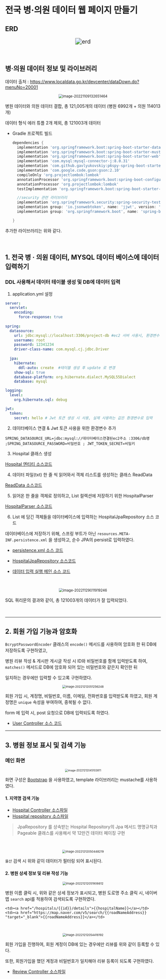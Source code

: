 
# 전국 병·의원 데이터 웹 페이지 만들기

## ERD

<p align="center">
<img src="https://raw.githubusercontent.com/buinq/imageServer/main/img/erd.png" alt="erd" style="zoom:130%;" />
</p>

<br>

## 병·의원 데이터 정보 및 라이브러리

데이터 출처 : https://www.localdata.go.kr/devcenter/dataDown.do?menuNo=20001

<p align="center">
<img src="https://raw.githubusercontent.com/buinq/imageServer/main/img/image-20221109132651464.png" alt="image-20221109132651464" style="zoom:80%;" />
</p>

병원 데이터와 의원 데이터 결합, 총 121,005개의 데이터 (병원 6992개 + 의원 114013개)

데이터 형식 에러 튜플 2개 제외, 총 121003개 데이터

- Gradle 프로젝트 빌드

  ```groovy
  dependencies {
	implementation 'org.springframework.boot:spring-boot-starter-data-jpa'
	implementation 'org.springframework.boot:spring-boot-starter-mustache'
	implementation 'org.springframework.boot:spring-boot-starter-web'
	implementation 'com.mysql:mysql-connector-j:8.0.31'
	implementation 'com.github.gavlyukovskiy:p6spy-spring-boot-starter:1.8.1'
	implementation 'com.google.code.gson:gson:2.10'
	compileOnly 'org.projectlombok:lombok'
	annotationProcessor 'org.springframework.boot:spring-boot-configuration-processor'
	annotationProcessor 'org.projectlombok:lombok'
	testImplementation 'org.springframework.boot:spring-boot-starter-test'

	//security 관련 라이브러리
	implementation 'org.springframework.security:spring-security-test'
	implementation group: 'io.jsonwebtoken', name: 'jjwt', version: '0.9.1'
	implementation group: 'org.springframework.boot', name: 'spring-boot-starter-security', version: '2.7.5'

  }
  ```

추가한 라이브러리는 위와 같다.

<br>


## 1. 전국 병 · 의원 데이터, MYSQL 데이터 베이스에 데이터 입력하기



### DDL 사용해서 데이터 테이블 생성 및 DB에 데이터 입력

1. application.yml 설정

```yaml
server:
  servlet:
    encoding:
      force-response: true
      
spring:
  datasource:
    url: jdbc:mysql://localhost:3306/project-db #ec2 서버 사용시, 환경변수 사용
    username: root
    password: 12341234
    driver-class-name: com.mysql.cj.jdbc.Driver
    
  jpa:
    hibernate:
      ddl-auto: create  #테이블 생성 후 update 로 변경
    show-sql: true
    database-platform: org.hibernate.dialect.MySQL55Dialect
    database: mysql

logging:
  level:
    org.hibernate.sql: debug

jwt:
  token:
    secret: hello # Jwt 토큰 생성 시 사용, 실제 사용하는 값은 환경변수로 입력
```



2. 데이터베이스 연결 & Jwt 토큰 사용을 위한 환경변수 추가
```
SPRING_DATASOURCE_URL=jdbc:mysql://데이터베이스연결된ec2주소 :3306/db명 ;SPRING_DATASOURCE_PASSWORD=비밀번호 ; JWT_TOKEN_SECRET=비밀키
```



3. Hospital 클래스 생성

[Hospital 엔티티 소스코드](https://github.com/inkyu-yoon/hospital_web/blob/main/src/main/java/hospital/web/domain/entity/Hospital.java)



4. 데이터 파일(txt) 한 줄 씩 읽어와서 객체 리스트를 생성하는 클래스 ReadData

[ReadData 소스코드](https://github.com/inkyu-yoon/hospital_web/blob/main/src/main/java/hospital/web/parser/ReadData.java)



5. 읽어온 한 줄을 객체로 정의하고, List 컬렉션에 저장하기 위한 HospitalParser

[HospitalParser 소스코드](https://github.com/inkyu-yoon/hospital_web/blob/main/src/main/java/hospital/web/parser/HospitalParser.java)


6. List 에 담긴 객체들을 데이터베이스에 입력하는 HospitalJpaRepository 소스 코드

데이터베이스에 저장하기 위해, 스프링 부트가 아닌 `resources.META-INF.persistence.xml` 을 생성하고, 순수 JPA의 persist로 입력하였다.

- [persistence.xml 소스 코드](https://github.com/inkyu-yoon/hospital_web/blob/main/src/main/resources/META-INF/persistence.xml)

- [HospitalJpaRepository 소스코드](https://github.com/inkyu-yoon/hospital_web/blob/main/src/main/java/hospital/web/repository/HospitalJpaRepository.java)

- [데이터 입력 실행 메인 소스 코드](https://github.com/inkyu-yoon/hospital_web/blob/main/src/main/java/hospital/web/InsertData.java)


<br>

<p align="center">
<img src="https://raw.githubusercontent.com/buinq/imageServer/main/img/image-20221129011919246.png" alt="image-20221129011919246" style="zoom:80%;" />
</p>

SQL 쿼리문의 결과와 같이, 총 121003개의 데이터가 잘 입력되었다.

<br>

---

## 2. 회원 가입 기능과 암호화

`BcryptPasswordEncoder` 클래스의 `encode()` 메서드를 사용하여 암호화 한 뒤 DB에 저장하도록 구현하였고,

병원 리뷰 작성 & 게시판 게시글 작성 시 ID와 비밀번호를 함께 입력받도록 하여, `matches()` 메서드로 DB에 암호화 되어 있는 비밀번호와 같은지 확인한 뒤

일치하는 경우에만 입력할 수 있고록 구현하였다.

<p align="center">
<img src="https://raw.githubusercontent.com/buinq/imageServer/main/img/image-20221212051256248.png" alt="image-20221212051256248" style="zoom: 67%;" />
</p>

회원 가입 시, 계정명, 비밀번호, 이름, 이메일, 전화번호를 입력받도록 하였고, 회원 계정명은 `unique` 속성을 부여하여, 중복될 수 없다.

form 에 입력 시, post 요청으로 DB에 입력되도록 하였다.

- [User Controller 소스 코드](https://github.com/inkyu-yoon/hospital_web/blob/main/src/main/java/hospital/web/controller/UserController.java)

---

## 3. 병원 정보 표시 및 검색 기능

### 메인 화면 
<p align="center">
<img src="https://raw.githubusercontent.com/buinq/imageServer/main/img/image-20221212045103811.png" alt="image-20221212045103811" style="zoom: 60%;" />
</p>

화면 구성은 [Bootstrap](https://getbootstrap.com/docs/5.2/getting-started/introduction/) 을 사용하였고, template 라이브러리는  mustache를 사용하였다.

#### 1. 지역명 검색 기능
- [Hospital Controller 소스파일](https://github.com/inkyu-yoon/hospital_web/blob/main/src/main/java/hospital/web/controller/HospitalController.java)
- [Hospital repository 소스파일](https://github.com/inkyu-yoon/hospital_web/blob/main/src/main/java/hospital/web/repository/HospitalRepository.java)
> JpaRepository 를 상속받는 Hospital Repository의 Jpa 메서드 명명규칙과 Pageable 클래스를 사용해서 약 12만건 데이터 페이징 구현

<br>

<p align="center">
<img src="https://raw.githubusercontent.com/buinq/imageServer/main/img/image-20221212050448219.png" alt="image-20221212050448219" style="zoom:67%;" />
</p>

`울산` 검색 시 위와 같이 데이터가 필터링 되어 표시된다.

#### 2. 병원 상세 정보 및 리뷰 작성 기능

<p align="center">
<img src="https://raw.githubusercontent.com/buinq/imageServer/main/img/image-20221212051906612.png" alt="image-20221212051906612" style="zoom:67%;" />
</p>

병원 이름 클릭 시, 위와 같은 상세 정보가 표시되고, 병원 도로명 주소 클릭 시, 네이버 맵 `search` api를 적용하여 검색되도록 구현하였다.

```
<td><a href="/hospitals/{{id}}/details">{{hospitalName}}</a></td> 
<td><a href="https://map.naver.com/v5/search/{{roadNameAddress}} "target="_blank">{{roadNameAddress}}</a></td>
```

<br>

<p align="center">
<img src="https://raw.githubusercontent.com/buinq/imageServer/main/img/image-20221212054416192.png" alt="image-20221212054416192" style="zoom:67%;" /></p>

회원 가입을 진행하여, 회원 계정이 DB에 있는 경우에만 리뷰를 위와 같이 등록할 수 있다.

또한, 회원가입을 했던 계정과 비밀번호가 일치해야 리뷰 등록이 되도록 구현하였다.

- [Review Controller 소스파일](https://github.com/inkyu-yoon/hospital_web/blob/main/src/main/java/hospital/web/controller/ReviewController.java)

